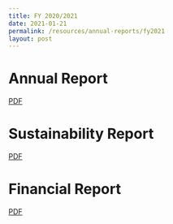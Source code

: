 ```yaml
---
title: FY 2020/2021
date: 2021-01-21
permalink: /resources/annual-reports/fy2021
layout: post
---
```



# **Annual Report**
[PDF](/files/resources/annual-reports/SDC_AR_2021.pdf)

# **Sustainability Report**
[PDF](/files/resources/annual-reports/SDC_AR_2021_Sustainability_Report.pdf)

# **Financial Report**
[PDF](/files/resources/annual-reports/SDC_AR_1920_Financial_Report.pdf)

